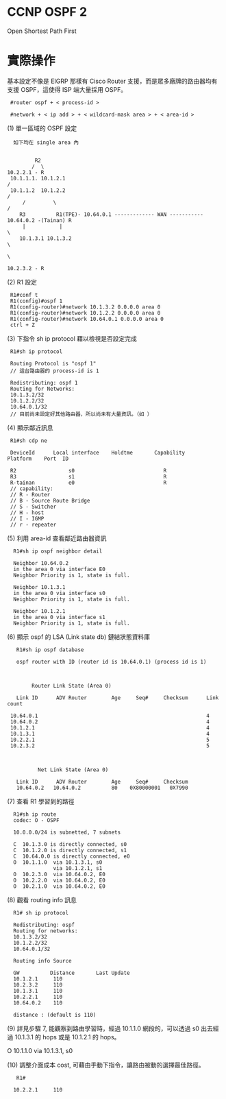 # CCNP OSPF 2
Open Shortest Path First

# 實際操作

基本設定不像是 EIGRP 那樣有 Cisco Router 支援，而是眾多廠牌的路由器均有支援 OSPF，這使得 ISP 端大量採用 OSPF。

     #router ospf + < process-id >
     
     #network + < ip add > + < wildcard-mask area > + < area-id >
 
(1) 單一區域的 OSPF 設定



      如下均在 single area 內


             R2
            /  \                                                                             10.2.2.1 - R
     10.1.1.1. 10.1.2.1                                                                     /
     10.1.1.2  10.1.2.2                                                                    /   
         /         \                                                                      /
        R3          R1(TPE)- 10.64.0.1 ------------- WAN ----------- 10.64.0.2 -(Tainan) R                        
         |           |                                                                    \
        10.1.3.1 10.1.3.2                                                                  \
                                                                                            \
                                                                                             10.2.3.2 - R
 (2) R1 設定
 
     R1#conf t
     R1(config)#ospf 1
     R1(config-router)#network 10.1.3.2 0.0.0.0 area 0
     R1(config-router)#network 10.1.2.2 0.0.0.0 area 0
     R1(config-router)#network 10.64.0.1 0.0.0.0 area 0
     ctrl + Z
     
     
 (3) 下指令 sh ip protocol 藉以檢視是否設定完成
 
     R1#sh ip protocol
     
     Routing Protocol is "ospf 1" 
     // 這台路由器的 process-id is 1
     
     Redistributing: ospf 1
     Routing for Networks:
     10.1.3.2/32
     10.1.2.2/32
     10.64.0.1/32
     // 目前尚未設定好其他路由器，所以尚未有大量資訊。（如 ）
     
 (4) 顯示鄰近訊息
 
     R1#sh cdp ne
     
     DeviceId      Local interface    Holdtme       Capability      Platform    Port  ID
     
     R2                 s0                             R
     R3                 s1                             R
     R-tainan           e0                             R
     // capability:
     // R - Router
     // B - Source Route Bridge
     // S - Switcher
     // H - host
     // I - IGMP
     // r - repeater
 
 (5) 利用 area-id 查看鄰近路由器資訊
      
      R1#sh ip ospf neighbor detail
      
      Neighbor 10.64.0.2
      in the area 0 via interface E0
      Neighbor Priority is 1, state is full.
      
      Neighbor 10.1.3.1
      in the area 0 via interface s0
      Neighbor Priority is 1, state is full.
      
      Neighbor 10.1.2.1
      in the area 0 via interface s1
      Neighbor Priority is 1, state is full.
      
 (6) 顯示 ospf 的 LSA (Link state db) 鏈結狀態資料庫
 
       R1#sh ip ospf database
       
       ospf router with ID (router id is 10.64.0.1) (process id is 1)

       
          
            Router Link State (Area 0)
       
       Link ID      ADV Router        Age     Seq#     Checksum      Link count
       
     10.64.0.1                                                       4
     10.64.0.2                                                       4
     10.1.2.1                                                        4
     10.1.3.1                                                        4
     10.2.2.1                                                        5
     10.2.3.2                                                        5
       
       
       
              Net Link State (Area 0)
       
       Link ID      ADV Router        Age     Seq#     Checksum     
       10.64.0.2   10.64.0.2          80    0X80000001   0X7990
       
 (7) 查看 R1 學習到的路徑
 
      R1#sh ip route
      codec: O - OSPF
      
      10.0.0.0/24 is subnetted, 7 subnets
      
      C  10.1.3.0 is directly connected, s0
      C  10.1.2.0 is directly connected, s1
      C  10.64.0.0 is directly connected, e0
      O  10.1.1.0  via 10.1.3.1, s0
                   via 10.1.2.1, s1
      O  10.2.3.0  via 10.64.0.2, E0
      O  10.2.2.0  via 10.64.0.2, E0
      O  10.2.1.0  via 10.64.0.2, E0
      
  (8) 觀看 routing info 訊息
      
      
      R1# sh ip protocol
      
      Redistributing: ospf
      Routing for networks:
      10.1.3.2/32
      10.1.2.2/32
      10.64.0.1/32
      
      Routing info Source
      
      GW          Distance       Last Update
      10.1.2.1     110
      10.2.3.2     110
      10.1.3.1     110
      10.2.2.1     110
      10.64.0.2    110
      
      distance : (default is 110)

  (9) 詳見步驟 7, 能觀察到路由學習時，經過 10.1.1.0 網段的，可以透過 s0 出去經過 10.1.3.1 的 hops 或是 10.1.2.1 的 hops。
  
   O  10.1.1.0  via 10.1.3.1, s0
   
  (10) 調整介面成本 cost, 可藉由手動下指令，讓路由被動的選擇最佳路徑。
  
       R1#
    
      10.2.2.1     110
